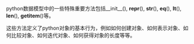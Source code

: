 python数据模型中的一些特殊重要方法包括__init__(), __repr__(), __str__(), __eq__(), __lt__(), __len__(), __getitem__()等。

这些方法定义了python对象的基本行为，例如如何创建对象、如何表示对象、如何比较对象、如何迭代对象、如何获得对象的长度等等。